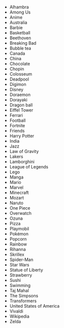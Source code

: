 * Alhambra
* Among Us
* Anime
* Australia
* Barbie
* Basketball
* Beethoven
* Breaking Bad
* Bubble tea
* Canada
* China
* Chocolate
* Chopin
* Colosseum
* Deadpool
* Digimon
* Disney
* Doraemon
* Dorayaki
* Dragon ball
* Eiffel Tower
* Ferrari
* Football
* Fortnite
* Friends
* Harry Potter
* India
* Jazz
* Law of Gravity
* Lakers
* Lamborghini
* League of Legends
* Lego
* Manga
* Mario
* Marvel
* Minecraft
* Mozart
* Naruto
* One Piece
* Overwatch
* Ozuna
* Pizza
* Playmobil
* Pokémon
* Popcorn
* Rainbow
* Rihanna
* Skrillex
* Spider-Man
* Star Wars
* Statue of Liberty
* Strawberry
* Sushi
* Swimming
* Taj Mahal
* The Simpsons
* Transformers
* United States of America
* Vivaldi
* Wikipedia
* Zelda

